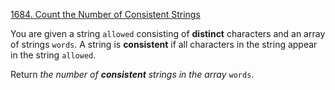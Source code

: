 [1684\. Count the Number of Consistent Strings](https://leetcode.com/problems/count-the-number-of-consistent-strings/)

You are given a string `allowed` consisting of **distinct** characters and an array of strings `words`. A string is **consistent** if all characters in the string appear in the string `allowed`.

Return _the number of **consistent** strings in the array_ `words`.